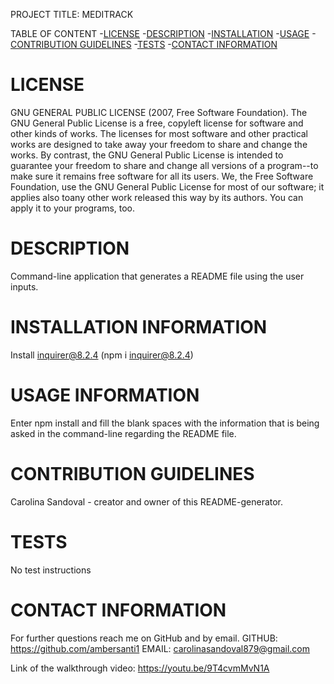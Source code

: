 
PROJECT TITLE: MEDITRACK

TABLE OF CONTENT
-[LICENSE](#LICENSE)
-[DESCRIPTION](#DESCRIPTION)
-[INSTALLATION](#INSTALLATION)
-[USAGE](#USAGE)
-[CONTRIBUTION GUIDELINES](#CONTRIBUTION-GUIDELINES)
-[TESTS](#TESTS)
-[CONTACT INFORMATION](#CONTACT-INFORMATION)

# LICENSE
  GNU GENERAL PUBLIC LICENSE (2007, Free Software Foundation). The GNU General Public License is a free, copyleft license for software and other kinds of works. The licenses for most software and other practical works are designed to take away your freedom to share and change the works.  By contrast, the GNU General Public License is intended to guarantee your freedom to share and change all versions of a program--to make sure it remains free software for all its users.  We, the Free Software Foundation, use the GNU General Public License for most of our software; it applies also toany other work released this way by its authors.  You can apply it to your programs, too.

# DESCRIPTION
  Command-line application that generates a README file using the user inputs.

# INSTALLATION INFORMATION
  Install inquirer@8.2.4 (npm i inquirer@8.2.4)

# USAGE INFORMATION
  Enter npm install and fill the blank spaces with the information that is being asked in the command-line regarding the README file. 

# CONTRIBUTION GUIDELINES
  Carolina Sandoval - creator and owner of this README-generator.

# TESTS
  No test instructions

# CONTACT INFORMATION
For further questions reach me on GitHub and by email.
GITHUB: https://github.com/ambersanti1
EMAIL: carolinasandoval879@gmail.com 

Link of the walkthrough video: https://youtu.be/9T4cvmMvN1A
